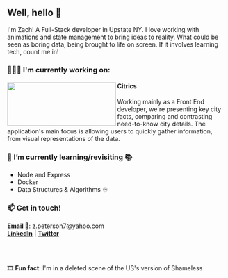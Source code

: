 <h2> Well, hello 👋 </h2>
<p>I'm Zach! A Full-Stack developer in Upstate NY. I love working with animations and state management to bring ideas to reality. What could be seen as boring data, being brought to life on screen. If it involves learning tech, count me in!</p>

<h3>👨🏻‍💻 <strong>I'm currently working on:</strong></h3>
<div display='flex'>
  <img width="250" height="100" align='left' src="https://raw.githubusercontent.com/Lambda-School-Labs/citrics-fe-d/2389c1cf8ae0bc2210c5a206b853cafdd947ddeb/src/assets/Citrics%20Icon.svg" >
  <div>
    <h4 align='left'>Citrics</h4>
    <p>Working mainly as a Front End developer, we're presenting key city facts, comparing and contrasting need-to-know city details.
      The application's main focus is allowing users to quickly gather information, from visual representations of the data.</p>
  </div>
</div>

<h3>🌱 I’m currently learning/revisiting 📚 </h3>
<div display='flex'>
  <ul>
    <li>Node and Express</li>
    <li>Docker</li>
    <li>Data Structures & Algorithms ♾️</li>
  </ul>
</div>

<h3>📫 Get in touch!</h3>
<div>
  <p>
  <strong>Email 📧</strong>: z.peterson7@yahoo.com <br/> 
  <a href="https://www.linkedin.com/in/zacharytpeterson/" target="_blank"><strong>LinkedIn</strong></a> |
  <a href="https://twitter.com/zipwrites" target="_blank"><strong>Twitter</strong></a>
  </p>
</div>
<br/><br/>
<p>🎞 <strong>Fun fact</strong>: I'm in a deleted scene of the US's version of Shameless</p>

<!--
**zachary-peterson/zachary-peterson** is a ✨ _special_ ✨ repository because its `README.md` (this file) appears on your GitHub profile.

Here are some ideas to get you started:

- 🔭 I’m currently working on ...
- 🌱 I’m currently learning ...
- 👯 I’m looking to collaborate on ...
- 🤔 I’m looking for help with ...
- 💬 Ask me about ...
- 📫 How to reach me: ...
- 😄 Pronouns: ...
- ⚡ Fun fact: ...
-->
